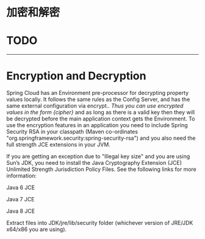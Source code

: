 # 加密和解密

# TODO

---

# Encryption and Decryption

Spring Cloud has an Environment pre-processor for decrypting property values locally. It follows the same rules as the Config Server, and has the same external configuration via encrypt.*. Thus you can use encrypted values in the form {cipher}* and as long as there is a valid key then they will be decrypted before the main application context gets the Environment. To use the encryption features in an application you need to include Spring Security RSA in your classpath (Maven co-ordinates "org.springframework.security:spring-security-rsa") and you also need the full strength JCE extensions in your JVM.

If you are getting an exception due to "Illegal key size" and you are using Sun’s JDK, you need to install the Java Cryptography Extension (JCE) Unlimited Strength Jurisdiction Policy Files. See the following links for more information:

Java 6 JCE

Java 7 JCE

Java 8 JCE

Extract files into JDK/jre/lib/security folder (whichever version of JRE/JDK x64/x86 you are using).

